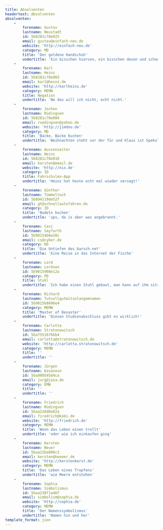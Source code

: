 ```yaml
---
title: Absolventen
headertext: Absolventen
absolventen:
    -
        forename: Gustav
        lastname: Neustadt
        id: 5b8281c78e025
        email: gustav@einfach-neu.de
        website: 'http://einfach-neu.de'
        category: MD
        title: 'Der goldene Handschuh'
        undertitle: 'Ein bisschen hiervon, ein bisschen davon und schon ist der Kuchen fertig.'
    -
        forename: Karl
        lastname: Heinz
        id: 5b8281c78e003
        email: karl@heinz.de
        website: 'http://karlheinz.de'
        category: MEMW
        title: Negation
        undertitle: 'Ne das will ich nicht, echt nicht.'
    -
        forename: Jochen
        lastname: Rüdingsen
        id: 5b8281c78e004
        email: ruedingsen@yahoo.de
        website: 'http://jimdoo.de'
        category: MD
        title: 'Backe, Backe Kuchen'
        undertitle: 'Weihnachten steht vor der Tür und Klaus ist Spekulatius.'
    -
        forename: Aussenseiter
        lastname: Heinz
        id: 5b8281c78e010
        email: karsten@email.de
        website: 'http://nix.de'
        category: ID
        title: Fahrschulen-App
        undertitle: 'Heinz hat heute echt mal wieder versagt!'
    -
        forename: Günther
        lastname: Tümmeltuch
        id: 5b894119de52f
        email: gt@schnellautofahren.de
        category: ID
        title: 'Nudeln kochen'
        undertitle: 'ups, da is aber was angebrannt.'
    -
        forename: Casi
        lastname: Sayfarth
        id: 5b90154b6e20c
        email: cs@cyber.de
        category: KD
        title: 'Die Untiefen des barsch-net'
        undertitle: 'Eine Reise in das Internet der Fische'
    -
        forename: Lord
        lastname: Lordsen
        id: 5b9015908e12a
        category: PD
        title: Stuhl
        undertitle: 'Ich habe einen Stuhl gebaut, man kann auf ihm sitzen. Unfassbar oder!?'
    -
        forename: Richard
        lastname: Tutvollgutmitsolangemnamen
        id: 5b9015b8696e4
        category: MEMW
        title: 'Master of Desaster'
        undertitle: 'Diesen Studienabschluss gibt es wirklich!'
    -
        forename: Carlotta
        lastname: Stratonowitsch
        id: 5ba7551676bb4
        email: carlotta@stratonowitsch.de
        website: 'http://carlotta.stratonowitsch.de'
        category: MEMW
        title: ''
        undertitle: ''
    -
        forename: Jürgen
        lastname: Kasanove
        id: 5ba980545d4ca
        email: jurg@jasa.de
        category: EMW
        title: ''
        undertitle: ''
    -
        forename: Friedrich
        lastname: Rüdingsen
        id: 5baa226dbe82a
        email: firedrich@koks.de
        website: 'http://friedrich.de'
        category: MEMW
        title: 'Wenn das Leben einen trollt'
        undertitle: 'oder wie ich einkaufen ging'
    -
        forename: Kersten
        lastname: Neuer
        id: 5baa22ba808c3
        email: kersten@keeeer.de
        website: 'http://kerstenkerst.de'
        category: MEMW
        title: 'Das Leben eines Tropfens'
        undertitle: 'wie Meere entstehen'
    -
        forename: Sophia
        lastname: Simbolismus
        id: 5baa23071a46f
        email: simbolism@sophia.de
        website: 'http://sophia.de'
        category: MEMW
        title: 'Der Namenssymbolismus'
        undertitle: 'Namen hin und her'
template_format: json
---
```


